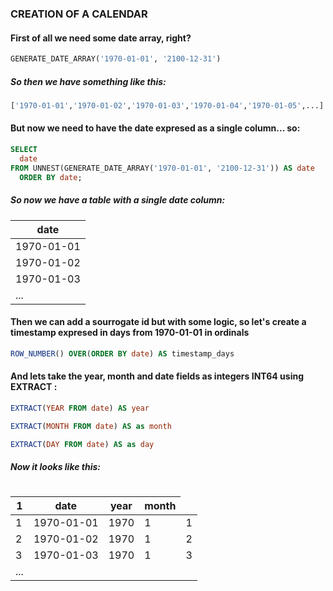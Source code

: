 ### CREATION OF A CALENDAR

#### First of all we need some date array, right?

```sql
GENERATE_DATE_ARRAY('1970-01-01', '2100-12-31')
```

##### So then we have something like this:

```python
['1970-01-01','1970-01-02','1970-01-03','1970-01-04','1970-01-05',...]
```

#### But now we need to have the date expresed as a single column... so: 

```sql
SELECT 
  date 
FROM UNNEST(GENERATE_DATE_ARRAY('1970-01-01', '2100-12-31')) AS date 
  ORDER BY date;
```

##### So now we have a table with a single date column:
<table>
  <thead>
    <tr>
      <th>date</th>
    </tr>
  </thead>
  <tbody>
    <tr>
      <td>1970-01-01</td>
    </tr>
    <tr>
      <td>1970-01-02</td>
    </tr>
    <tr>
      <td>1970-01-03</td>
    </tr>
    <tr>
      <td>...</td>
    </tr>
  </tbody>
<table>

#### Then we can add a sourrogate id but with some logic, so let's create a timestamp expresed in days from 1970-01-01 in ordinals

```sql
ROW_NUMBER() OVER(ORDER BY date) AS timestamp_days
```

#### And lets take the year, month and date fields as integers <b>INT64</b> using EXTRACT :

```sql
EXTRACT(YEAR FROM date) AS year
```

```sql
EXTRACT(MONTH FROM date) AS as month
```

```sql
EXTRACT(DAY FROM date) AS as day
```

##### Now it looks like this:
<table>
  <thead>
    <tr>
      <th>1</th>
      <th>date</th>
      <th>year</th>
      <th>month</th>
    </tr>
  </thead>
  <tbody>
    <tr>
      <td>1</td>
      <td>1970-01-01</td>
      <td>1970</td>
      <td>1</td>
      <td>1</td>
    </tr>
    <tr>
      <td>2</td>
      <td>1970-01-02</td>
      <td>1970</td>
      <td>1</td>
      <td>2</td>
    </tr>
    <tr>
      <td>3</td>
      <td>1970-01-03</td>
      <td>1970</td>
      <td>1</td>
      <td>3</td>
    </tr>
    <tr>
      <td>...</td>
    </tr>
  </tbody>
<table>

